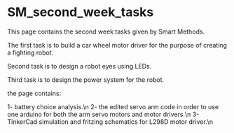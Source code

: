 # SM_second_week_tasks

This page contains the second week tasks given by Smart Methods.

The first task is to build a car wheel motor driver for the purpose of creating a fighting robot.

Second task is to design a robot eyes using LEDs.

Third task is to design the power system for the robot. 

the page contains:

1- battery choice analysis.\n
2- the edited servo arm code in order to use one arduino for both the arm servo motors and motor drivers.\n
3-TinkerCad simulation and fritzing schematics for L298D motor driver.\n

